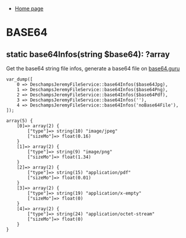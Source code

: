 - [Home page](/wiki)
# BASE64

## static base64Infos(string $base64): ?array
Get the base64 string file infos, generate a base64 file on [base64.guru](https://base64.guru/converter/encode/file)
```
var_dump([
    0 => DeschampsJeremyFileService::base64Infos($base64Jpg),
    1 => DeschampsJeremyFileService::base64Infos($base64Png),
    2 => DeschampsJeremyFileService::base64Infos($base64Pdf),
    3 => DeschampsJeremyFileService::base64Infos(''),
    4 => DeschampsJeremyFileService::base64Infos('noBase64File'),
]);

array(5) {
    [0]=> array(2) {
        ["type"]=> string(10) "image/jpeg"
        ["sizeMo"]=> float(0.16)
    }
    [1]=> array(2) {
        ["type"]=> string(9) "image/png"
        ["sizeMo"]=> float(1.34)
    }
    [2]=> array(2) {
        ["type"]=> string(15) "application/pdf"
        ["sizeMo"]=> float(0.01)
    }
    [3]=> array(2) {
        ["type"]=> string(19) "application/x-empty"
        ["sizeMo"]=> float(0)
    }
    [4]=> array(2) {
        ["type"]=> string(24) "application/octet-stream"
        ["sizeMo"]=> float(0)
    }
}
```